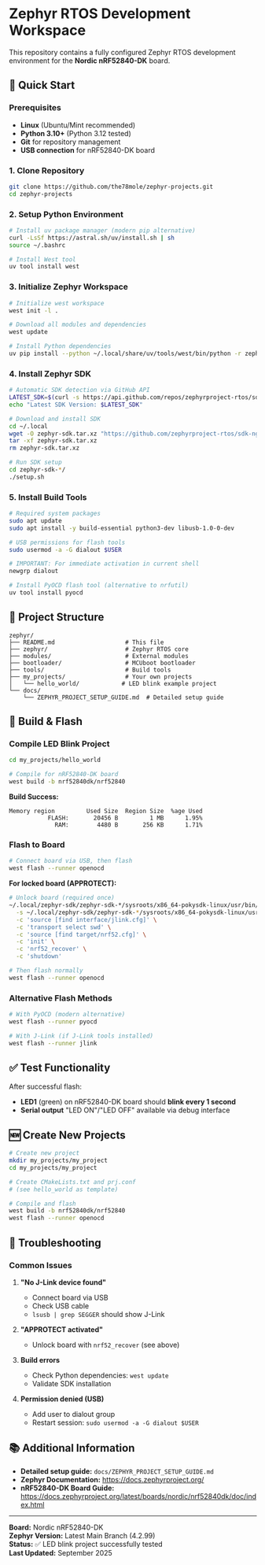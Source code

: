# Zephyr RTOS Development Workspace

This repository contains a fully configured Zephyr RTOS development environment for the **Nordic nRF52840-DK** board.

## 🚀 Quick Start

### Prerequisites

- **Linux** (Ubuntu/Mint recommended)
- **Python 3.10+** (Python 3.12 tested)
- **Git** for repository management
- **USB connection** for nRF52840-DK board

### 1. Clone Repository

```bash
git clone https://github.com/the78mole/zephyr-projects.git
cd zephyr-projects
```

### 2. Setup Python Environment

```bash
# Install uv package manager (modern pip alternative)
curl -LsSf https://astral.sh/uv/install.sh | sh
source ~/.bashrc

# Install West tool
uv tool install west
```

### 3. Initialize Zephyr Workspace

```bash
# Initialize west workspace
west init -l .

# Download all modules and dependencies
west update

# Install Python dependencies
uv pip install --python ~/.local/share/uv/tools/west/bin/python -r zephyr/scripts/requirements.txt
```

### 4. Install Zephyr SDK

```bash
# Automatic SDK detection via GitHub API
LATEST_SDK=$(curl -s https://api.github.com/repos/zephyrproject-rtos/sdk-ng/releases/latest | grep '"tag_name":' | cut -d '"' -f 4)
echo "Latest SDK Version: $LATEST_SDK"

# Download and install SDK
cd ~/.local
wget -O zephyr-sdk.tar.xz "https://github.com/zephyrproject-rtos/sdk-ng/releases/download/${LATEST_SDK}/zephyr-sdk-${LATEST_SDK#v}_linux-x86_64.tar.xz"
tar -xf zephyr-sdk.tar.xz
rm zephyr-sdk.tar.xz

# Run SDK setup
cd zephyr-sdk-*/
./setup.sh
```

### 5. Install Build Tools

```bash
# Required system packages
sudo apt update
sudo apt install -y build-essential python3-dev libusb-1.0-0-dev

# USB permissions for flash tools
sudo usermod -a -G dialout $USER

# IMPORTANT: For immediate activation in current shell
newgrp dialout

# Install PyOCD flash tool (alternative to nrfutil)
uv tool install pyocd
```

## 📁 Project Structure

```
zephyr/
├── README.md                    # This file
├── zephyr/                      # Zephyr RTOS core
├── modules/                     # External modules
├── bootloader/                  # MCUboot bootloader
├── tools/                       # Build tools
├── my_projects/                 # Your own projects
│   └── hello_world/            # LED blink example project
└── docs/
    └── ZEPHYR_PROJECT_SETUP_GUIDE.md  # Detailed setup guide
```

## 🔨 Build & Flash

### Compile LED Blink Project

```bash
cd my_projects/hello_world

# Compile for nRF52840-DK board
west build -b nrf52840dk/nrf52840
```

**Build Success:**
```
Memory region         Used Size  Region Size  %age Used
           FLASH:       20456 B         1 MB      1.95%
             RAM:        4480 B       256 KB      1.71%
```

### Flash to Board

```bash
# Connect board via USB, then flash
west flash --runner openocd
```

**For locked board (APPROTECT):**
```bash
# Unlock board (required once)
~/.local/zephyr-sdk/zephyr-sdk-*/sysroots/x86_64-pokysdk-linux/usr/bin/openocd \
  -s ~/.local/zephyr-sdk/zephyr-sdk-*/sysroots/x86_64-pokysdk-linux/usr/share/openocd/scripts \
  -c 'source [find interface/jlink.cfg]' \
  -c 'transport select swd' \
  -c 'source [find target/nrf52.cfg]' \
  -c 'init' \
  -c 'nrf52_recover' \
  -c 'shutdown'

# Then flash normally
west flash --runner openocd
```

### Alternative Flash Methods

```bash
# With PyOCD (modern alternative)
west flash --runner pyocd

# With J-Link (if J-Link tools installed)
west flash --runner jlink
```

## ✅ Test Functionality

After successful flash:

- **LED1** (green) on nRF52840-DK board should **blink every 1 second**
- **Serial output** "LED ON"/"LED OFF" available via debug interface

## 🆕 Create New Projects

```bash
# Create new project
mkdir my_projects/my_project
cd my_projects/my_project

# Create CMakeLists.txt and prj.conf
# (see hello_world as template)

# Compile and flash
west build -b nrf52840dk/nrf52840
west flash --runner openocd
```

## 🔧 Troubleshooting

### Common Issues

1. **"No J-Link device found"**
   - Connect board via USB
   - Check USB cable
   - `lsusb | grep SEGGER` should show J-Link

2. **"APPROTECT activated"**
   - Unlock board with `nrf52_recover` (see above)

3. **Build errors**
   - Check Python dependencies: `west update`
   - Validate SDK installation

4. **Permission denied (USB)**
   - Add user to dialout group
   - Restart session: `sudo usermod -a -G dialout $USER`

## 📚 Additional Information

- **Detailed setup guide:** `docs/ZEPHYR_PROJECT_SETUP_GUIDE.md`
- **Zephyr Documentation:** https://docs.zephyrproject.org/
- **nRF52840-DK Board Guide:** https://docs.zephyrproject.org/latest/boards/nordic/nrf52840dk/doc/index.html

---

**Board:** Nordic nRF52840-DK  
**Zephyr Version:** Latest Main Branch (4.2.99)  
**Status:** ✅ LED blink project successfully tested  
**Last Updated:** September 2025